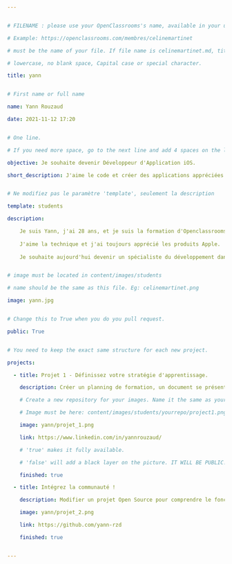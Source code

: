 ```yaml
---


# FILENAME : please use your OpenClassrooms's name, available in your url.

# Example: https://openclassrooms.com/membres/celinemartinet

# must be the name of your file. If file name is celinemartinet.md, title is celinemartinet.

# lowercase, no blank space, Capital case or special character.

title: yann


# First name or full name

name: Yann Rouzaud

date: 2021-11-12 17:20


# One line.

# If you need more space, go to the next line and add 4 spaces on the left, as in 'description'.

objective: Je souhaite devenir Développeur d'Application iOS.

short_description: J'aime le code et créer des applications appréciées par les utilisateurs.


# Ne modifiez pas le paramètre 'template', seulement la description

template: students

description:

    Je suis Yann, j'ai 28 ans, et je suis la formation d'Openclassrooms pour me former au métier de Développeur d'Application iOS.
    
    J'aime la technique et j'ai toujours apprécié les produits Apple.
    
    Je souhaite aujourd'hui devenir un spécialiste du développement dans ce domaine bien spécifique.


# image must be located in content/images/students

# name should be the same as this file. Eg: celinemartinet.png

image: yann.jpg


# Change this to True when you do you pull request.

public: True


# You need to keep the exact same structure for each new project.

projects:

  - title: Projet 1 - Définissez votre stratégie d'apprentissage.

    description: Créer un planning de formation, un document se présentant et effectuer un post sur Workspace.

    # Create a new repository for your images. Name it the same as your nickname and profile picture.

    # Image must be here: content/images/students/yourrepo/project1.png

    image: yann/projet_1.png

    link: https://www.linkedin.com/in/yannrouzaud/

    # 'true' makes it fully available.

    # 'false' will add a black layer on the picture. IT WILL BE PUBLIC!

    finished: true

  - title: Intégrez la communauté !

    description: Modifier un projet Open Source pour comprendre le fonctionnement de Git, de Github et des pull requests. 

    image: yann/projet_2.png

    link: https://github.com/yann-rzd

    finished: true


---
```

